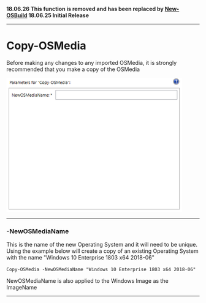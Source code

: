 **18.06.26 This function is removed and has been replaced by [New-OSBuild](/osmedia/reference/new-osbuild.md)
18.06.25 Initial Release**

---


# Copy-OSMedia


Before making any changes to any imported OSMedia, it is strongly recommended that you make a copy of the OSMedia

![](/assets/2018-06-22_15-28-13.png)

---

### -NewOSMediaName

This is the name of the new Operating System and it will need to be unique.  Using the example below will create a copy of an existing Operating System with the name "Windows 10 Enterprise 1803 x64 2018-06"

```
Copy-OSMedia -NewOSMediaName "Windows 10 Enterprise 1803 x64 2018-06"
```

NewOSMediaName is also applied to the Windows Image as the ImageName

---



